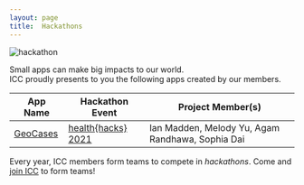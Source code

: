 ```yaml
---
layout: page
title:  Hackathons
---
```


![hackathon](https://siim.org/resource/resmgr/hackathon/Hackathon-500x286.png)

Small apps can make big impacts to our world.  
ICC proudly presents to you the following apps created by our members.

<link rel="stylesheet" href="assets/css/table.css">
<table class="styled-table">
    <thead>
        <tr>
            <th>App Name</th>
            <th>Hackathon Event</th>
            <th>Project Member(s)</th>
        </tr>
    </thead>
    <tbody>
        <tr>
            <td><a href="https://geocases.irvinecoding.club">GeoCases</a></td>
            <td><a href="https://healthhacks.tech">health{hacks} 2021</a></td>
            <td>Ian Madden, Melody Yu, Agam Randhawa, Sophia Dai</td>
        </tr>
        <!-- and so on... -->
    </tbody>
</table>




Every year, ICC members form teams to compete in *hackathons*.  Come and <a href="/discord">join ICC</a> to form teams!
